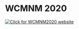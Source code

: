 # WCMNM 2020

<a href="https://www.me.iitb.ac.in/~wcmnm/" title="WCMNM2020"><img src="http://www.4m-association.org/sites/www.4m-association.org/files/logo WCMNM2020_2.jpg" title="Click for WCMNM2020 website"/></a>